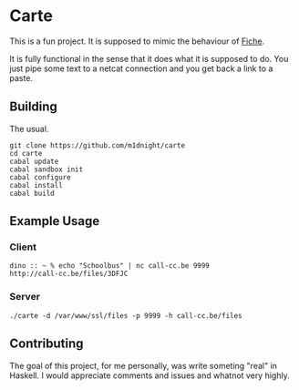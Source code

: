 # Carte

This is a fun project. It is supposed to mimic the behaviour of
[Fiche](https://github.com/solusipse/fiche).

It is fully functional in the sense that it does what it is supposed
to do. You just pipe some text to a netcat connection and you get back
a link to a paste.

## Building

The usual.

```
git clone https://github.com/m1dnight/carte
cd carte
cabal update
cabal sandbox init
cabal configure
cabal install
cabal build
```

## Example Usage

### Client

```
dino :: ~ % echo "Schoolbus" | nc call-cc.be 9999
http://call-cc.be/files/3DFJC
```

### Server

```
./carte -d /var/www/ssl/files -p 9999 -h call-cc.be/files
```

## Contributing

The goal of this project, for me personally, was write someting "real"
in Haskell. I would appreciate comments and issues and whatnot very
highly.
